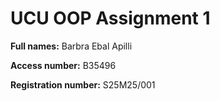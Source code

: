 # UCU OOP Assignment 1

**Full names:** Barbra Ebal Apilli

**Access number:** B35496

**Registration number:** S25M25/001
